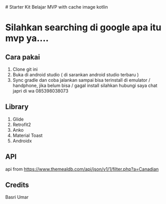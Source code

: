 <snippet>
<content>
# Starter Kit
Belajar MVP with cache image kotlin

# Silahkan searching di google apa itu mvp ya....




## Cara pakai
1. Clone git ini
2. Buka di android studio ( di sarankan android studio terbaru )
3. Sync gradle dan coba jalankan sampai bisa terinstall di emulator / handphone, jika belum bisa / gagal install silahkan hubungi saya chat japri di wa 085398038073

## Library
1. Glide
2. Retrofit2
3. Anko 
4. Material Toast 
5. Androidx


## API
api from https://www.themealdb.com/api/json/v1/1/filter.php?a=Canadian



## Credits
Basri Umar
</content>
</snippet>
